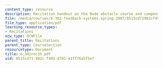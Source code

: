 ```yaml
---
content_type: resource
description: Recitation handout on the Bode obstacle course and compensation.
file: /media/courses/6-302-feedback-systems-spring-2007/8515cd71982cf493d781a3ff76a5f5e7_6_302rec15.pdf
file_type: application/pdf
learning_resource_types:
- Recitations
ocw_type: OCWFile
parent_title: Recitations
parent_type: CourseSection
resourcetype: Document
title: 6_302rec15.pdf
uid: 8515cd71-982c-f493-d781-a3ff76a5f5e7
---
```

